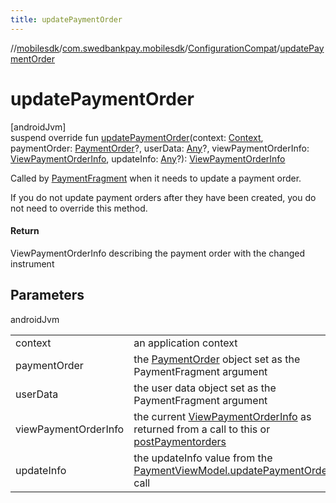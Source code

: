```yaml
---
title: updatePaymentOrder
---
```

//[mobilesdk](../../../index.html)/[com.swedbankpay.mobilesdk](../index.html)/[ConfigurationCompat](index.html)/[updatePaymentOrder](update-payment-order.html)



# updatePaymentOrder



[androidJvm]\
suspend override fun [updatePaymentOrder](update-payment-order.html)(context: [Context](https://developer.android.com/reference/kotlin/android/content/Context.html), paymentOrder: [PaymentOrder](../-payment-order/index.html)?, userData: [Any](https://kotlinlang.org/api/latest/jvm/stdlib/kotlin/-any/index.html)?, viewPaymentOrderInfo: [ViewPaymentOrderInfo](../-view-payment-order-info/index.html), updateInfo: [Any](https://kotlinlang.org/api/latest/jvm/stdlib/kotlin/-any/index.html)?): [ViewPaymentOrderInfo](../-view-payment-order-info/index.html)



Called by [PaymentFragment](../-payment-fragment/index.html) when it needs to update a payment order.



If you do not update payment orders after they have been created, you do not need to override this method.



#### Return



ViewPaymentOrderInfo describing the payment order with the changed instrument



## Parameters


androidJvm

| | |
|---|---|
| context | an application context |
| paymentOrder | the [PaymentOrder](../-payment-order/index.html) object set as the PaymentFragment argument |
| userData | the user data object set as the PaymentFragment argument |
| viewPaymentOrderInfo | the current [ViewPaymentOrderInfo](../-view-payment-order-info/index.html) as returned from a call to this or [postPaymentorders](post-paymentorders.html) |
| updateInfo | the updateInfo value from the [PaymentViewModel.updatePaymentOrder](../-payment-view-model/update-payment-order.html) call |




